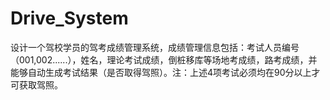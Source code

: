 # Drive_System
设计一个驾校学员的驾考成绩管理系统，成绩管理信息包括：考试人员编号（001,002......），姓名，理论考试成绩，倒桩移库等场地考成绩，路考成绩，并能够自动生成考试结果（是否取得驾照）。注：上述4项考试必须均在90分以上才可获取驾照。
